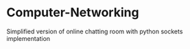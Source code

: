 # Computer-Networking

Simplified version of online chatting room with python sockets implementation
